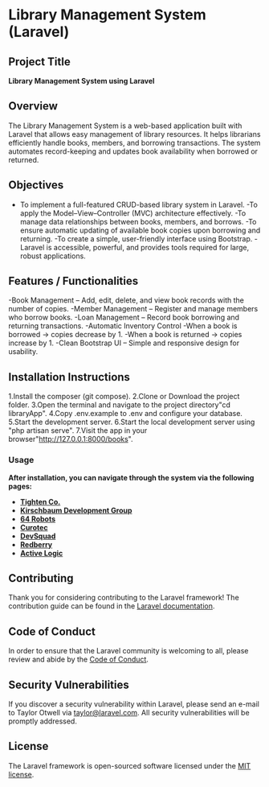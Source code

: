 #  Library Management System (Laravel)

##  Project Title
**Library Management System using Laravel**

## Overview
The Library Management System is a web-based application built with Laravel that allows easy management of library resources. It helps librarians efficiently handle books, members, and borrowing transactions. The system automates record-keeping and updates book availability when borrowed or returned.

## Objectives

- To implement a full-featured CRUD-based library system in Laravel.
-To apply the Model–View–Controller (MVC) architecture effectively.
-To manage data relationships between books, members, and borrows.
-To ensure automatic updating of available book copies upon borrowing and returning.
-To create a simple, user-friendly interface using Bootstrap.
-Laravel is accessible, powerful, and provides tools required for large, robust applications.

## Features / Functionalities

-Book Management – Add, edit, delete, and view book records with the number of copies.
-Member Management – Register and manage members who borrow books.
-Loan Management – Record book borrowing and returning transactions.
-Automatic Inventory Control 
    -When a book is borrowed → copies decrease by 1.
    -When a book is returned → copies increase by 1.
-Clean Bootstrap UI – Simple and responsive design for usability.

## Installation Instructions
1.Install the composer (git compose). 
2.Clone or Download the project folder.
3.Open the terminal and navigate to the project directory"cd libraryApp".
4.Copy .env.example to .env and configure your database.
5.Start the development server.
6.Start the local development server using "php artisan serve".
7.Visit the app in your browser"http://127.0.0.1:8000/books".

### Usage
 **After installation, you can navigate through the system via the following pages:**
- **[Tighten Co.](https://tighten.co)**
- **[Kirschbaum Development Group](https://kirschbaumdevelopment.com)**
- **[64 Robots](https://64robots.com)**
- **[Curotec](https://www.curotec.com/services/technologies/laravel)**
- **[DevSquad](https://devsquad.com/hire-laravel-developers)**
- **[Redberry](https://redberry.international/laravel-development)**
- **[Active Logic](https://activelogic.com)**

## Contributing

Thank you for considering contributing to the Laravel framework! The contribution guide can be found in the [Laravel documentation](https://laravel.com/docs/contributions).

## Code of Conduct

In order to ensure that the Laravel community is welcoming to all, please review and abide by the [Code of Conduct](https://laravel.com/docs/contributions#code-of-conduct).

## Security Vulnerabilities

If you discover a security vulnerability within Laravel, please send an e-mail to Taylor Otwell via [taylor@laravel.com](mailto:taylor@laravel.com). All security vulnerabilities will be promptly addressed.

## License

The Laravel framework is open-sourced software licensed under the [MIT license](https://opensource.org/licenses/MIT).
